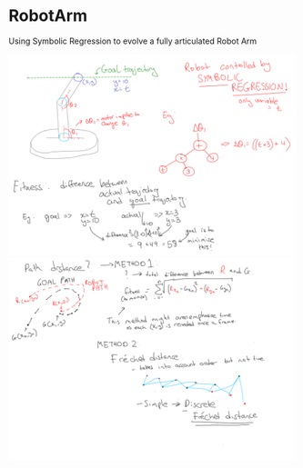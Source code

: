 # RobotArm
 Using Symbolic Regression to evolve a fully articulated Robot Arm

![Planning Document](RobotArmPlanning.png)
![Fitness Planning](RobotArmPlanningFrechet.png)